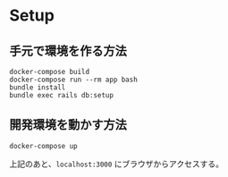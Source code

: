 # Setup

## 手元で環境を作る方法
```
docker-compose build
docker-compose run --rm app bash
bundle install
bundle exec rails db:setup
```

## 開発環境を動かす方法
```
docker-compose up
```
上記のあと、`localhost:3000` にブラウザからアクセスする。
